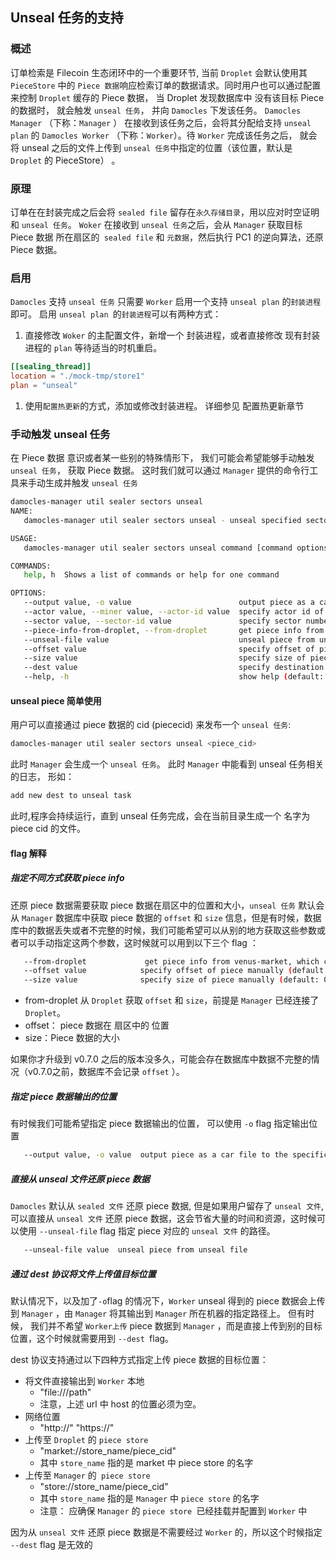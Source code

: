 
## Unseal 任务的支持

### 概述

订单检索是 Filecoin 生态闭环中的一个重要环节, 当前 `Droplet` 会默认使用其 `PieceStore` 中的 `Piece 数据`响应检索订单的数据请求。同时用户也可以通过配置来控制 `Droplet` 缓存的 Piece 数据， 当 Droplet 发现数据库中 没有该目标 Piece 的数据时， 就会触发 `unseal 任务`， 并向 `Damocles` 下发该任务。
`Damocles Manager` （下称：`Manager` ） 在接收到该任务之后，会将其分配给支持 `unseal plan`  的 `Damocles Worker` （下称：`Worker`）。待  `Worker` 完成该任务之后， 就会将 unseal 之后的文件上传到 `unseal 任务`中指定的位置（该位置，默认是 `Droplet` 的 PieceStore） 。


### 原理

订单在在封装完成之后会将 `sealed file` 留存在`永久存储目录`，用以应对时空证明和 `unseal 任务`。
 `Woker` 在接收到 `unseal 任务`之后，会从  `Manager` 获取目标 Piece 数据 所在扇区的` sealed file`  和 `元数据`，然后执行 PC1 的逆向算法，还原 Piece 数据。

### 启用

`Damocles` 支持 `unseal 任务` 只需要  `Worker` 启用一个支持 `unseal plan` 的`封装进程`即可。
启用 `unseal plan `的`封装进程`可以有两种方式：
1. 直接修改 `Woker` 的主配置文件，新增一个 封装进程，或者直接修改 现有封装进程的 `plan` 等待适当的时机重启。
```TOML
[[sealing_thread]]
location = "./mock-tmp/store1"
plan = "unseal"
```
1. 使用`配置热更新`的方式，添加或修改封装进程。 详细参见 配置热更新章节


### 手动触发 unseal 任务

在 Piece 数据 意识或者某一些别的特殊情形下， 我们可能会希望能够手动触发 `unseal 任务`， 获取 Piece 数据。
这时我们就可以通过  `Manager` 提供的命令行工具来手动生成并触发 `unseal 任务`
```sh
damocles-manager util sealer sectors unseal
NAME:
   damocles-manager util sealer sectors unseal - unseal specified sector

USAGE:
   damocles-manager util sealer sectors unseal command [command options] <piece_cid>

COMMANDS:
   help, h  Shows a list of commands or help for one command

OPTIONS:
   --output value, -o value                        output piece as a car file to the specific path
   --actor value, --miner value, --actor-id value  specify actor id of miner manully, it must worke with flag "--sector"  (default: 0)
   --sector value, --sector-id value               specify sector number manully, it must worke with flag "--actor"  (default: 0)
   --piece-info-from-droplet, --from-droplet       get piece info from droplet, which come from damocles db by default . (default: false)
   --unseal-file value                             unseal piece from unseal file
   --offset value                                  specify offset of piece manually (default: 0)
   --size value                                    specify size of piece manually (default: 0)
   --dest value                                    specify destination to transfer piece manually, there are five protocols can be used:"file:///path","http://" "https://", "market://store_name/piece_cid", "store://store_name/piece_cid"
   --help, -h                                      show help (default: false)

```

#### unseal piece 简单使用

用户可以直接通过 piece 数据的 cid (piececid) 来发布一个 `unseal 任务`:

```sh
damocles-manager util sealer sectors unseal <piece_cid>
```
此时  `Manager` 会生成一个 `unseal 任务`。
此时  `Manager` 中能看到 unseal 任务相关的日志， 形如：
```sh
add new dest to unseal task
```
此时,程序会持续运行，直到 unseal 任务完成，会在当前目录生成一个 名字为 piece cid 的文件。

#### flag 解释 

##### 指定不同方式获取 piece info

还原 piece 数据需要获取 piece 数据在扇区中的位置和大小，`unseal 任务` 默认会从 `Manager` 数据库中获取 piece 数据的 `offset` 和 `size` 信息，但是有时候，数据库中的数据丢失或者不完整的时候，我们可能希望可以从别的地方获取这些参数或者可以手动指定这两个参数，这时候就可以用到以下三个 flag ：
```sh
   --from-droplet             get piece info from venus-market, which come from damocles db by default . (default: false)
   --offset value            specify offset of piece manually (default: 0)
   --size value              specify size of piece manually (default: 0)
```

- from-droplet 从 `Droplet` 获取 `offset` 和 `size`，前提是 `Manager` 已经连接了 `Droplet`。
- offset： piece 数据在 扇区中的 位置
- size：Piece 数据的大小

如果你才升级到 v0.7.0 之后的版本没多久，可能会存在数据库中数据不完整的情况（v0.7.0之前，数据库不会记录 `offset` ）。


##### 指定 piece 数据输出的位置

有时候我们可能希望指定 piece 数据输出的位置， 可以使用  `-o` flag 指定输出位置
```sh
   --output value, -o value  output piece as a car file to the specific path
```

##### 直接从 unseal 文件还原 piece 数据

`Damocles` 默认从 `sealed 文件` 还原 piece 数据, 但是如果用户留存了 `unseal 文件`, 可以直接从 `unseal 文件` 还原 piece 数据，这会节省大量的时间和资源，这时候可以使用 `--unseal-file` flag 指定 piece 对应的 `unseal 文件` 的路径。
```sh
   --unseal-file value  unseal piece from unseal file
```

##### 通过 dest 协议将文件上传值目标位置

默认情况下，以及加了` -o `flag 的情况下，`Worker`  unseal 得到的 piece 数据会上传到  `Manager` ，由  `Manager` 将其输出到  `Manager` 所在机器的指定路径上。
但有时候， 我们并不希望 `Worker上传` piece 数据到 `Manager` ，而是直接上传到别的目标位置，这个时候就需要用到  `--dest `flag。

dest 协议支持通过以下四种方式指定上传 piece 数据的目标位置：

- 将文件直接输出到 `Worker` 本地
	- "file:///path"
	- 注意，上述 url 中 host 的位置必须为空。
- 网络位置
	- "http://" "https://"
- 上传至 `Droplet` 的 `piece store`
	- "market://store_name/piece_cid"
	- 其中 `store_name` 指的是 market 中 piece store 的名字
- 上传至  `Manager` 的` piece store`
	- "store://store_name/piece_cid"
	- 其中 `store_name` 指的是 `Manager` 中 `piece store` 的名字
	- 注意： 应确保  `Manager` 的 `piece store `已经挂载并配置到 `Worker` 中

因为从 `unseal 文件` 还原 piece 数据是不需要经过 `Worker` 的，所以这个时候指定 `--dest` flag 是无效的 
